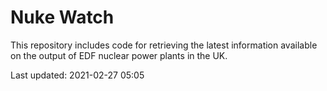 # Nuke Watch

This repository includes code for retrieving the latest information available on the output of EDF nuclear power plants in the UK.

Last updated: 2021-02-27 05:05